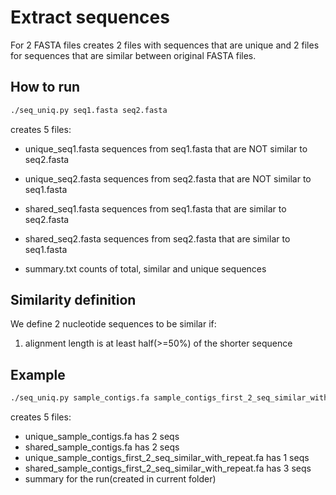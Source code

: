 # Extract sequences

For 2 FASTA files creates 2 files with sequences that are unique
and 2 files for sequences that are similar between original FASTA files.

## How to run

``` bash
./seq_uniq.py seq1.fasta seq2.fasta 
```

creates 5 files:
* unique_seq1.fasta sequences from seq1.fasta that are NOT similar to seq2.fasta
* unique_seq2.fasta sequences from seq2.fasta that are NOT similar to seq1.fasta

* shared_seq1.fasta sequences from seq1.fasta that are similar to seq2.fasta
* shared_seq2.fasta sequences from seq2.fasta that are similar to seq1.fasta

* summary.txt counts of total, similar and unique sequences

## Similarity definition

We define 2 nucleotide sequences to be similar if:

1. alignment length is at least half(>=50%) of the shorter sequence

## Example
``` bash
./seq_uniq.py sample_contigs.fa sample_contigs_first_2_seq_similar_with_repeat.fa
```
creates 5 files:
* unique_sample_contigs.fa has 2 seqs
* shared_sample_contigs.fa has 2 seqs
* unique_sample_contigs_first_2_seq_similar_with_repeat.fa has 1 seqs
* shared_sample_contigs_first_2_seq_similar_with_repeat.fa has 3 seqs
* summary for the run(created in current folder)

